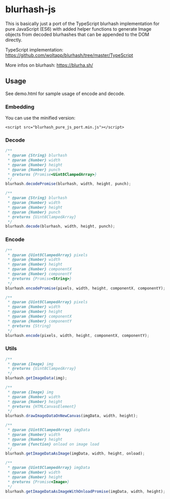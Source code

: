 # blurhash-js

This is basically just a port of the TypeScript blurhash implementation for pure JavaScript (ES6) with added helper functions to generate Image objects from decoded blurhashes that can be appended to the DOM directly.

TypeScript implementation: https://github.com/woltapp/blurhash/tree/master/TypeScript

More infos on blurhash: https://blurha.sh/

## Usage

See demo.html for sample usage of encode and decode.

### Embedding

You can use the minified version:

`<script src="blurhash_pure_js_port.min.js"></script>`

### Decode

```javascript
/**
 * @param {String} blurhash
 * @param {Number} width
 * @param {Number} height
 * @param {Number} punch
 * @returns {Promise<Uint8ClampedArray>}
 */
blurhash.decodePromise(blurhash, width, height, punch);

/**
 * @param {String} blurhash
 * @param {Number} width
 * @param {Number} height
 * @param {Number} punch
 * @returns {Uint8ClampedArray}
 */
blurhash.decode(blurhash, width, height, punch);
```

### Encode

```javascript
/**
 * @param {Uint8ClampedArray} pixels
 * @param {Number} width
 * @param {Number} height
 * @param {Number} componentX
 * @param {Number} componentY
 * @returns {Promise<String>}
 */
blurhash.encodePromise(pixels, width, height, componentX, componentY);

/**
 * @param {Uint8ClampedArray} pixels
 * @param {Number} width
 * @param {Number} height
 * @param {Number} componentX
 * @param {Number} componentY
 * @returns {String}
 */
blurhash.encode(pixels, width, height, componentX, componentY);
```

### Utils

```javascript
/**
 * @param {Image} img
 * @returns {Uint8ClampedArray}
 */
blurhash.getImageData(img);
```

```javascript
/**
 * @param {Image} img
 * @param {Number} width
 * @param {Number} height
 * @returns {HTMLCanvasElement}
 */
blurhash.drawImageDataOnNewCanvas(imgData, width, height);
```

```javascript
/**
 * @param {Uint8ClampedArray} imgData
 * @param {Number} width
 * @param {Number} height
 * @param {function} onload on image load
 */
blurhash.getImageDataAsImage(imgData, width, height, onload);
```

```javascript
/**
 * @param {Uint8ClampedArray} imgData
 * @param {Number} width
 * @param {Number} height
 * @returns {Promise<Image>}
 */
blurhash.getImageDataAsImageWithOnloadPromise(imgData, width, height);
```
